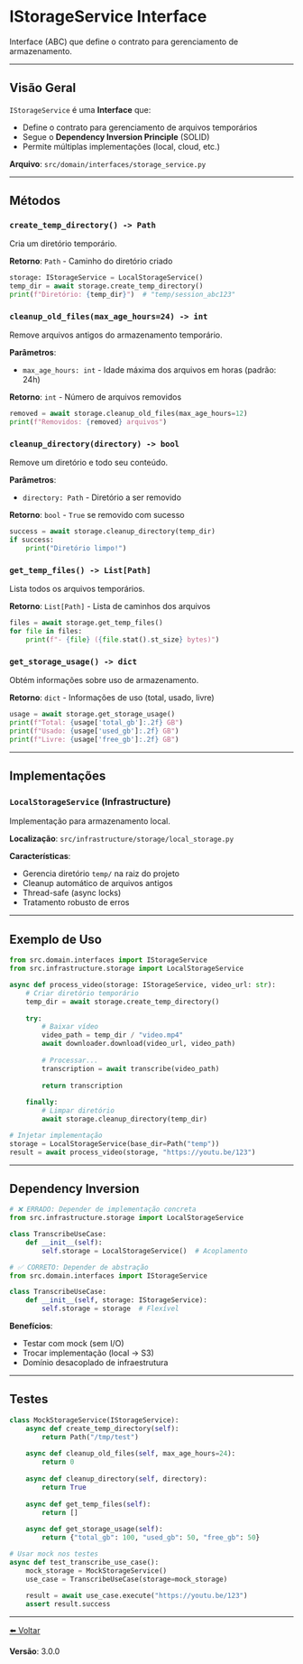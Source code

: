 # IStorageService Interface

Interface (ABC) que define o contrato para gerenciamento de armazenamento.

---

## Visão Geral

`IStorageService` é uma **Interface** que:
- Define o contrato para gerenciamento de arquivos temporários
- Segue o **Dependency Inversion Principle** (SOLID)
- Permite múltiplas implementações (local, cloud, etc.)

**Arquivo**: `src/domain/interfaces/storage_service.py`

---

## Métodos

### `create_temp_directory() -> Path`
Cria um diretório temporário.

**Retorno**: `Path` - Caminho do diretório criado

```python
storage: IStorageService = LocalStorageService()
temp_dir = await storage.create_temp_directory()
print(f"Diretório: {temp_dir}")  # "temp/session_abc123"
```

### `cleanup_old_files(max_age_hours=24) -> int`
Remove arquivos antigos do armazenamento temporário.

**Parâmetros**:
- `max_age_hours: int` - Idade máxima dos arquivos em horas (padrão: 24h)

**Retorno**: `int` - Número de arquivos removidos

```python
removed = await storage.cleanup_old_files(max_age_hours=12)
print(f"Removidos: {removed} arquivos")
```

### `cleanup_directory(directory) -> bool`
Remove um diretório e todo seu conteúdo.

**Parâmetros**:
- `directory: Path` - Diretório a ser removido

**Retorno**: `bool` - `True` se removido com sucesso

```python
success = await storage.cleanup_directory(temp_dir)
if success:
    print("Diretório limpo!")
```

### `get_temp_files() -> List[Path]`
Lista todos os arquivos temporários.

**Retorno**: `List[Path]` - Lista de caminhos dos arquivos

```python
files = await storage.get_temp_files()
for file in files:
    print(f"- {file} ({file.stat().st_size} bytes)")
```

### `get_storage_usage() -> dict`
Obtém informações sobre uso de armazenamento.

**Retorno**: `dict` - Informações de uso (total, usado, livre)

```python
usage = await storage.get_storage_usage()
print(f"Total: {usage['total_gb']:.2f} GB")
print(f"Usado: {usage['used_gb']:.2f} GB")
print(f"Livre: {usage['free_gb']:.2f} GB")
```

---

## Implementações

### `LocalStorageService` (Infrastructure)
Implementação para armazenamento local.

**Localização**: `src/infrastructure/storage/local_storage.py`

**Características**:
- Gerencia diretório `temp/` na raiz do projeto
- Cleanup automático de arquivos antigos
- Thread-safe (async locks)
- Tratamento robusto de erros

---

## Exemplo de Uso

```python
from src.domain.interfaces import IStorageService
from src.infrastructure.storage import LocalStorageService

async def process_video(storage: IStorageService, video_url: str):
    # Criar diretório temporário
    temp_dir = await storage.create_temp_directory()
    
    try:
        # Baixar vídeo
        video_path = temp_dir / "video.mp4"
        await downloader.download(video_url, video_path)
        
        # Processar...
        transcription = await transcribe(video_path)
        
        return transcription
    
    finally:
        # Limpar diretório
        await storage.cleanup_directory(temp_dir)

# Injetar implementação
storage = LocalStorageService(base_dir=Path("temp"))
result = await process_video(storage, "https://youtu.be/123")
```

---

## Dependency Inversion

```python
# ❌ ERRADO: Depender de implementação concreta
from src.infrastructure.storage import LocalStorageService

class TranscribeUseCase:
    def __init__(self):
        self.storage = LocalStorageService()  # Acoplamento

# ✅ CORRETO: Depender de abstração
from src.domain.interfaces import IStorageService

class TranscribeUseCase:
    def __init__(self, storage: IStorageService):
        self.storage = storage  # Flexível
```

**Benefícios**:
- Testar com mock (sem I/O)
- Trocar implementação (local → S3)
- Domínio desacoplado de infraestrutura

---

## Testes

```python
class MockStorageService(IStorageService):
    async def create_temp_directory(self):
        return Path("/tmp/test")
    
    async def cleanup_old_files(self, max_age_hours=24):
        return 0
    
    async def cleanup_directory(self, directory):
        return True
    
    async def get_temp_files(self):
        return []
    
    async def get_storage_usage(self):
        return {"total_gb": 100, "used_gb": 50, "free_gb": 50}

# Usar mock nos testes
async def test_transcribe_use_case():
    mock_storage = MockStorageService()
    use_case = TranscribeUseCase(storage=mock_storage)
    
    result = await use_case.execute("https://youtu.be/123")
    assert result.success
```

---

[⬅️ Voltar](../README.md)

**Versão**: 3.0.0